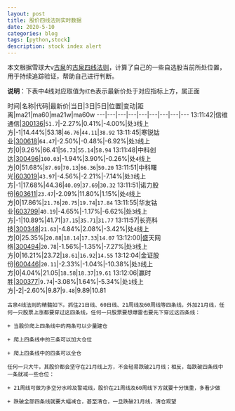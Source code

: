 ```yaml
---
layout: post
title: 股价四线法则实时数据
date: 2020-5-10
categories: blog
tags: [python,stock]
description: stock index alert
---
```



本文根据雪球大v[古泉](https://xueqiu.com/u/7148646888)的[古泉四线法则](https://xueqiu.com/7148646888/130498192)，计算了自己的一些自选股当前所处位置，用于持续追踪验证，帮助自己进行判断。

**说明**：下表中4线对应取值为`红色`表示最新价处于对应指标上方，属正面

时间|名称|代码|最新价|当日|3日|5日|位置|变动|距离|ma21|ma60|ma21w|ma60w
---|---|---|---|---|---|---|---|---
13:11:42|信维通信|[300136](https://xueqiu.com/S/SZ300136)|`51.7`|-2.27%|0.41%|-4.00%|处`3`线上方|-1|14.44%|53.18|`46.76`|`44.11`|`38.92`
13:11:45|寒锐钴业|[300618](https://xueqiu.com/S/SZ300618)|`64.47`|-2.50%|-0.48%|-6.92%|处`3`线上方|0|9.26%|66.41|`56.73`|`55.14`|`58.94`
13:11:48|中科创达|[300496](https://xueqiu.com/S/SZ300496)|`100.03`|-1.94%|3.90%|-0.26%|处`4`线上方|0|51.68%|`87.69`|`70.13`|`66.36`|`50.20`
13:11:51|中科曙光|[603019](https://xueqiu.com/S/SH603019)|`43.97`|-4.56%|-2.21%|-7.14%|处`3`线上方|-1|17.68%|44.36|`40.09`|`37.69`|`30.32`
13:11:51|诺力股份|[603611](https://xueqiu.com/S/SH603611)|`23.47`|-2.09%|11.80%|1.15%|处`4`线上方|0|17.86%|`21.76`|`20.75`|`19.74`|`17.84`
13:11:55|华友钴业|[603799](https://xueqiu.com/S/SH603799)|`40.19`|-4.65%|-1.17%|-6.62%|处`3`线上方|-1|10.89%|41.71|`37.15`|`35.71`|`31.77`
13:11:57|长亮科技|[300348](https://xueqiu.com/S/SZ300348)|`21.63`|-4.84%|2.08%|-3.42%|处`4`线上方|0|25.35%|`20.88`|`18.14`|`17.33`|`14.07`
13:12:00|盛天网络|[300494](https://xueqiu.com/S/SZ300494)|`20.78`|-1.56%|-1.35%|-7.27%|处`3`线上方|0|16.21%|23.72|`18.61`|`16.92`|`14.55`
13:12:04|金证股份|[600446](https://xueqiu.com/S/SH600446)|`20.11`|-2.33%|-1.04%|-10.38%|处`3`线上方|0|4.04%|21.05|`18.58`|`18.37`|`19.61`
13:12:06|赢时胜|[300377](https://xueqiu.com/S/SZ300377)|`9.74`|-3.08%|1.64%|-5.34%|处`1`线上方|-2|-2.60%|9.87|`9.48`|9.89|10.81

```
古泉4线法则的精髓如下。抓住21日线、60日线、21周线及60周线等四条线，外加21月线，任何一只股票上涨都要穿过这四条线，任何一只股票要想爆雷也要先下穿过这四条线：

+ 当股价爬上四条线中的两条可以少量建仓

+ 爬上四条线中的三条可以加大仓位

+ 爬上四条线中的四条可以全仓

任何一只大牛，其股价都会坚守在21月线上方，不会轻易跌破21月线；相反，每跌破四条线中一条就减一些仓位：

+ 21周线可做为多空分水岭及警戒线，股价在21周线及60周线下方就要十分慎重，多看少做

+ 跌破全部四条线就要大幅减仓，甚至清仓，一旦跌破21月线，清仓观望
```